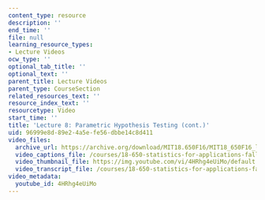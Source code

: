 ```yaml
---
content_type: resource
description: ''
end_time: ''
file: null
learning_resource_types:
- Lecture Videos
ocw_type: ''
optional_tab_title: ''
optional_text: ''
parent_title: Lecture Videos
parent_type: CourseSection
related_resources_text: ''
resource_index_text: ''
resourcetype: Video
start_time: ''
title: 'Lecture 8: Parametric Hypothesis Testing (cont.)'
uid: 96999e8d-89e2-4a5e-fe56-dbbe14c8d411
video_files:
  archive_url: https://archive.org/download/MIT18.650F16/MIT18_650F16_lec08_300k.mp4
  video_captions_file: /courses/18-650-statistics-for-applications-fall-2016/3cfd2bd92d225373a824f439eb73b790_4HRhg4eUiMo.vtt
  video_thumbnail_file: https://img.youtube.com/vi/4HRhg4eUiMo/default.jpg
  video_transcript_file: /courses/18-650-statistics-for-applications-fall-2016/646b8bbc1c00df36303795aa1a9e8c42_4HRhg4eUiMo.pdf
video_metadata:
  youtube_id: 4HRhg4eUiMo
---
```

